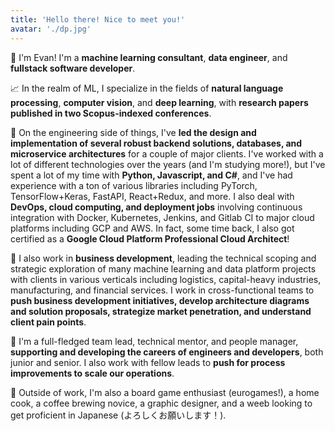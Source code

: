 ```yaml
---
title: 'Hello there! Nice to meet you!'
avatar: './dp.jpg'
---
```


👋 I'm Evan! I'm a **machine learning consultant**, **data engineer**, and **fullstack software developer**. 

📈 In the realm of ML, I specialize in the fields of **natural language processing**, **computer vision**, and **deep learning**, with **research papers published in two Scopus-indexed conferences**.

🔧 On the engineering side of things, I've **led the design and implementation of several robust backend solutions, databases, and microservice architectures** for a couple of major clients. I've worked with a lot of different technologies over the years (and I'm studying more!), but I've spent a lot of my time with **Python, Javascript, and C#**, and I've had experience with a ton of various libraries including PyTorch, TensorFlow+Keras, FastAPI, React+Redux, and more. I also deal with **DevOps, cloud computing, and deployment jobs** involving continuous integration with Docker, Kubernetes, Jenkins, and Gitlab CI to major cloud platforms including GCP and AWS. In fact, some time back, I also got certified as a **Google Cloud Platform Professional Cloud Architect**!

💼 I also work in **business development**, leading the technical scoping and strategic exploration of many machine learning and data platform projects with clients in various verticals including logistics, capital-heavy industries, manufacturing, and financial services. I work in cross-functional teams to **push business development initiatives, develop architecture diagrams and solution proposals, strategize market penetration, and understand client pain points**.

👥 I'm a full-fledged team lead, technical mentor, and people manager, **supporting and developing the careers of engineers and developers**, both junior and senior. I also work with fellow leads to **push for process improvements to scale our operations**.

🎲 Outside of work, I'm also a board game enthusiast (eurogames!), a home cook, a coffee brewing novice, a graphic designer, and a weeb looking to get proficient in Japanese (よろしくお願いします！).
